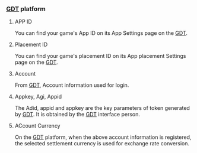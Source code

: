 ###    [GDT](http://e.qq.com/dev/#medium/list?mbid=l2355135838) platform
1. APP ID

   You can find your game's App ID on its App Settings page on the [GDT](http://e.qq.com/dev/#medium/list?mbid=l2355135838). 
2. Placement  ID

   You can find your game's placement  ID on its App placement Settings page on the [GDT](http://e.qq.com/dev/#medium/list?mbid=l2355135838). 


3. Account

   From [GDT](http://e.qq.com/dev/#medium/list?mbid=l2355135838), Account information used for login.
4.  Appkey, Agi, Appid

    The Adid, appid and appkey are the key parameters of token generated by [GDT](http://e.qq.com/dev/#medium/list?mbid=l2355135838).
It is obtained by the [GDT](http://e.qq.com/dev/#medium/list?mbid=l2355135838) interface person.
5.  ACcount Currency

    On the [GDT](http://e.qq.com/dev/#medium/list?mbid=l2355135838)  platform, when the above account information is registered, the selected settlement currency is used for exchange rate conversion.